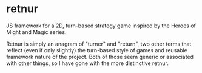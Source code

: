 # retnur
JS framework for a 2D, turn-based strategy game inspired by the Heroes of Might and Magic series.

Retnur is simply an anagram of "turner" and "return", two other terms that reflect (even if only slightly) the turn-based style of games and reusable framework nature of the project.  Both of those seem generic or associated with other things, so I have gone with the more distinctive retnur.
